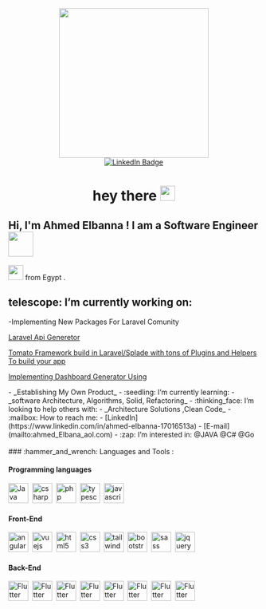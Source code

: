 <div id="header" align="center">
  <img src="https://media.giphy.com/media/M9kgjEsLG6LMbYC9dl/giphy.gif" width="300"/>
<div id="badges">
  <a href="https://www.linkedin.com/in/ahmed-elbanna-17016513a">
    <img src="https://img.shields.io/badge/LinkedIn-blue?style=for-the-badge&logo=linkedin&logoColor=white" alt="LinkedIn Badge"/>
  </a>
</div>
<img src="https://komarev.com/ghpvc/?username=khaledAbodaif&style=flat-square&color=blue" alt=""/>
<h1>
  hey there
  <img src="https://media.giphy.com/media/hvRJCLFzcasrR4ia7z/giphy.gif" width="30px"/>
</h1>
</div>
<h2> Hi, I'm Ahmed Elbanna ! I am a Software Engineer  <img src="https://media.giphy.com/media/mGcNjsfWAjY5AEZNw6/giphy.gif" width="50"></h2>
<img src="https://media.giphy.com/media/WUlplcMpOCEmTGBtBW/giphy.gif" width="30"> 
from Egypt .
<h2> telescope: I’m currently working on:</h2>
<p>
 -Implementing New Packages For Laravel Comunity 
</p>
<p><a href="https://github.com/tomatophp/tomato-api">Laravel Api Generetor</a></p>

<p><a href="https://docs.tomatophp.com">Tomato Framework build in Laravel/Splade with tons of Plugins and Helpers To build your app</a></p>
 
 <p><a href="https://github.com/queents/vilt">Implementing Dashboard Generator Using</a></p>
  - _Establishing My Own Product_
- :seedling: I’m currently learning:
  - _software Architecture, Algorithms, Solid, Refactoring_
- :thinking_face: I’m looking to help others with:
  - _Architecture Solutions ,Clean Code_
- :mailbox: How to reach me:
  - [LinkedIn](https://www.linkedin.com/in/ahmed-elbanna-17016513a)
  - [E-mail](mailto:ahmed_Elbana_aol.com)
- :zap:  I’m interested in: @JAVA @C# @Go
<br/>
<br/>
### :hammer_and_wrench: Languages and Tools :
  <h4>Programming languages </h4>
  <div>
  <img src="https://cdn.jsdelivr.net/gh/devicons/devicon/icons/cplusplus/cplusplus-original.svg" title="Java" alt="Java" width="40" height="40"/>&nbsp;
<img src="https://cdn.jsdelivr.net/gh/devicons/devicon/icons/csharp/csharp-original.svg" title="csharp" alt="csharp" width="40" height="40"/>&nbsp;
  <img src="https://cdn.jsdelivr.net/gh/devicons/devicon/icons/php/php-plain.svg" title="php" alt="php" width="40" height="40"/>&nbsp;
  <img src="https://cdn.jsdelivr.net/gh/devicons/devicon/icons/typescript/typescript-original.svg" title="typescript" alt="typescript" width="40" height="40"/>&nbsp;
  <img src="https://cdn.jsdelivr.net/gh/devicons/devicon/icons/javascript/javascript-original.svg" title="javascript" alt="javascript" width="40" height="40"/>&nbsp;
</div>
  <h4>Front-End </h4>
<div>
  <img src="https://cdn.jsdelivr.net/gh/devicons/devicon/icons/angularjs/angularjs-original.svg" title="angularjs" alt="angularjs" width="40" height="40"/>&nbsp;
  <img src="https://cdn.jsdelivr.net/gh/devicons/devicon/icons/vuejs/vuejs-original.svg" title="vuejs" alt="vuejs" width="40" height="40"/>&nbsp;
  <img src="https://cdn.jsdelivr.net/gh/devicons/devicon/icons/html5/html5-original.svg" title="html5" alt="html5" width="40" height="40"/>&nbsp;
  <img src="https://cdn.jsdelivr.net/gh/devicons/devicon/icons/css3/css3-original.svg" title="css3" alt="css3" width="40" height="40"/>&nbsp;
  <img src="https://cdn.jsdelivr.net/gh/devicons/devicon/icons/tailwindcss/tailwindcss-original-wordmark.svg" title="tailwindcss" alt="tailwindcss" width="40" height="40"/>&nbsp;
  <img src="https://cdn.jsdelivr.net/gh/devicons/devicon/icons/bootstrap/bootstrap-original.svg" title="bootstrap" alt="bootstrap" width="40" height="40"/>&nbsp;
  <img src="https://cdn.jsdelivr.net/gh/devicons/devicon/icons/sass/sass-original.svg" title="sass" alt="sass" width="40" height="40"/>&nbsp;
  <img src="https://cdn.jsdelivr.net/gh/devicons/devicon/icons/jquery/jquery-original.svg" title="jquery" alt="jquery" width="40" height="40"/>&nbsp;
  <div>
    <h4>Back-End </h4>
<div>
  <img src="https://cdn.jsdelivr.net/gh/devicons/devicon/icons/laravel/laravel-plain.svg" title="Flutter" alt="Flutter" width="40" height="40"/>&nbsp;
  <img src="https://cdn.jsdelivr.net/gh/devicons/devicon/icons/cakephp/cakephp-original.svg" title="Flutter" alt="Flutter" width="40" height="40"/>&nbsp;
  <img src="https://cdn.jsdelivr.net/gh/devicons/devicon/icons/mysql/mysql-original.svg" title="Flutter" alt="Flutter" width="40" height="40"/>&nbsp;
  <img src="https://cdn.jsdelivr.net/gh/devicons/devicon/icons/wordpress/wordpress-original.svg" title="Flutter" alt="Flutter" width="40" height="40"/>&nbsp;
  <img src="https://cdn.jsdelivr.net/gh/devicons/devicon/icons/mongodb/mongodb-original.svg" title="Flutter" alt="Flutter" width="40" height="40"/>&nbsp;
  <img src="https://cdn.jsdelivr.net/gh/devicons/devicon/icons/nodejs/nodejs-original.svg" title="Flutter" alt="Flutter" width="40" height="40"/>&nbsp;
  <img src="https://cdn.jsdelivr.net/gh/devicons/devicon/icons/express/express-original.svg" title="Flutter" alt="Flutter" width="40" height="40"/>&nbsp;
  <img src="https://cdn.jsdelivr.net/gh/devicons/devicon/icons/socketio/socketio-original.svg" title="Flutter" alt="Flutter" width="40" height="40"/>&nbsp;
  <div>
